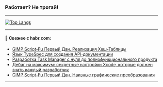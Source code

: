 ### Работает? Не трогай!

---
<!--
#### 🛠️ Technical stack:

![Java](https://img.shields.io/badge/Java-informational?logo=Oracle&style=flat&logoColor=white&color=FF4500)
![Kotlin](https://img.shields.io/badge/Kotlin-informational?logo=Kotlin&style=flat&logoColor=white&color=774D97)
![TS](https://img.shields.io/badge/TypeScript-informational?logo=typeScript&style=flat&logoColor=black&color=017acc)
![Python](https://img.shields.io/badge/Python-informational?logo=Python&style=flat&logoColor=black&color=ffdd54) <br>
![Spring](https://img.shields.io/badge/Spring-informational?logo=Spring&style=flat&logoColor=white&color=6DB33F) 
![SpringBoot](https://img.shields.io/badge/SpringBoot-informational?logo=SpringBoot&style=flat&logoColor=white&color=6DB33F)
![Nest](https://img.shields.io/badge/NestJS-informational?logo=NestJS&style=flat&logoColor=white&color=E0234E) 
![NodeJS](https://img.shields.io/badge/NodeJS-informational?logo=node.js&style=flat&logoColor=white&color=70A760)<br>
![PostgreSQL](https://img.shields.io/badge/PostgreSQL-informational?logo=PostgreSQL&style=flat&logoColor=white&color=DAA520)
![MongoDB](https://img.shields.io/badge/MongoDB-informational?logo=MongoDB&style=flat&logoColor=white&color=870000)
![Apache](https://img.shields.io/badge/Apache-informational?logo=apache&style=flat&logoColor=white&color=f74e28)

___ 
-->

<!--- #### 🛠️ : --->

[![Top Langs](https://github-readme-stats-82jvfl3w3-advtsettinggmailcoms-projects.vercel.app/api/top-langs/?username=zloylis&langs_count=10&hide_title=true&title_color=e6edf3&size_weight=0.5&count_weight=0.5&layout=compact&hide_progress=true&hide_border=true&theme=dracula)](https://github.com/zloylis)

<!---


####  :octocat:&nbsp;&nbsp; Статистика:

![GitHub stats](https://github-readme-stats-u2qms2cxw-advtsettinggmailcoms-projects.vercel.app/api?username=zloylis&show_icons=true&hide_border=true&theme=dracula&title_color=e6edf3&include_all_commits=true&count_private=true&hide_rank=false&hide_title=true&rank_icon=github)
-->
---

#### 💬 Свежее с habr.com:

<!-- BLOG-POST-LIST:START -->
- [GIMP Script-Fu Первый Дан. Реализация Хеш-Таблицы](https://habr.com/ru/articles/860576/?utm_source=habrahabr&utm_medium=rss&utm_campaign=860576)
- [Язык TypeSpec для создания API-документации](https://habr.com/ru/articles/860742/?utm_source=habrahabr&utm_medium=rss&utm_campaign=860742)
- [Разработка Task Manager с нуля до полнофункционального продукта](https://habr.com/ru/companies/amvera/articles/857704/?utm_source=habrahabr&utm_medium=rss&utm_campaign=857704)
- [Дебаг на максимум: секретные настройки Xcode, которые должен знать каждый разработчик](https://habr.com/ru/companies/alfa/articles/858706/?utm_source=habrahabr&utm_medium=rss&utm_campaign=858706)
- [GIMP Script-Fu Первый Дан. Наивные графические преобразования](https://habr.com/ru/articles/860458/?utm_source=habrahabr&utm_medium=rss&utm_campaign=860458)
<!-- BLOG-POST-LIST:END -->

---
